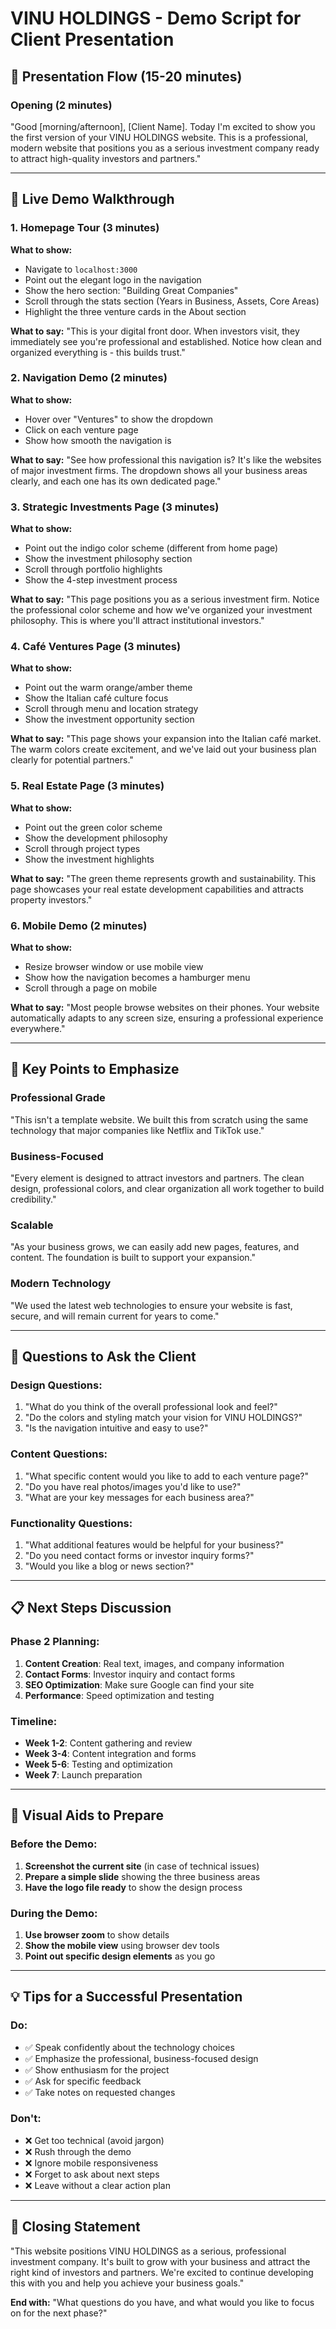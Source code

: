 # VINU HOLDINGS - Demo Script for Client Presentation

## 🎯 **Presentation Flow (15-20 minutes)**

### **Opening (2 minutes)**

"Good [morning/afternoon], [Client Name]. Today I'm excited to show you the first version of your VINU HOLDINGS website. This is a professional, modern website that positions you as a serious investment company ready to attract high-quality investors and partners."

---

## 📱 **Live Demo Walkthrough**

### **1. Homepage Tour (3 minutes)**

**What to show:**

- Navigate to `localhost:3000`
- Point out the elegant logo in the navigation
- Show the hero section: "Building Great Companies"
- Scroll through the stats section (Years in Business, Assets, Core Areas)
- Highlight the three venture cards in the About section

**What to say:**
"This is your digital front door. When investors visit, they immediately see you're professional and established. Notice how clean and organized everything is - this builds trust."

### **2. Navigation Demo (2 minutes)**

**What to show:**

- Hover over "Ventures" to show the dropdown
- Click on each venture page
- Show how smooth the navigation is

**What to say:**
"See how professional this navigation is? It's like the websites of major investment firms. The dropdown shows all your business areas clearly, and each one has its own dedicated page."

### **3. Strategic Investments Page (3 minutes)**

**What to show:**

- Point out the indigo color scheme (different from home page)
- Show the investment philosophy section
- Scroll through portfolio highlights
- Show the 4-step investment process

**What to say:**
"This page positions you as a serious investment firm. Notice the professional color scheme and how we've organized your investment philosophy. This is where you'll attract institutional investors."

### **4. Café Ventures Page (3 minutes)**

**What to show:**

- Point out the warm orange/amber theme
- Show the Italian café culture focus
- Scroll through menu and location strategy
- Show the investment opportunity section

**What to say:**
"This page shows your expansion into the Italian café market. The warm colors create excitement, and we've laid out your business plan clearly for potential partners."

### **5. Real Estate Page (3 minutes)**

**What to show:**

- Point out the green color scheme
- Show the development philosophy
- Scroll through project types
- Show the investment highlights

**What to say:**
"The green theme represents growth and sustainability. This page showcases your real estate development capabilities and attracts property investors."

### **6. Mobile Demo (2 minutes)**

**What to show:**

- Resize browser window or use mobile view
- Show how the navigation becomes a hamburger menu
- Scroll through a page on mobile

**What to say:**
"Most people browse websites on their phones. Your website automatically adapts to any screen size, ensuring a professional experience everywhere."

---

## 💼 **Key Points to Emphasize**

### **Professional Grade**

"This isn't a template website. We built this from scratch using the same technology that major companies like Netflix and TikTok use."

### **Business-Focused**

"Every element is designed to attract investors and partners. The clean design, professional colors, and clear organization all work together to build credibility."

### **Scalable**

"As your business grows, we can easily add new pages, features, and content. The foundation is built to support your expansion."

### **Modern Technology**

"We used the latest web technologies to ensure your website is fast, secure, and will remain current for years to come."

---

## 🎯 **Questions to Ask the Client**

### **Design Questions:**

1. "What do you think of the overall professional look and feel?"
2. "Do the colors and styling match your vision for VINU HOLDINGS?"
3. "Is the navigation intuitive and easy to use?"

### **Content Questions:**

1. "What specific content would you like to add to each venture page?"
2. "Do you have real photos/images you'd like to use?"
3. "What are your key messages for each business area?"

### **Functionality Questions:**

1. "What additional features would be helpful for your business?"
2. "Do you need contact forms or investor inquiry forms?"
3. "Would you like a blog or news section?"

---

## 📋 **Next Steps Discussion**

### **Phase 2 Planning:**

1. **Content Creation**: Real text, images, and company information
2. **Contact Forms**: Investor inquiry and contact forms
3. **SEO Optimization**: Make sure Google can find your site
4. **Performance**: Speed optimization and testing

### **Timeline:**

- **Week 1-2**: Content gathering and review
- **Week 3-4**: Content integration and forms
- **Week 5-6**: Testing and optimization
- **Week 7**: Launch preparation

---

## 🎨 **Visual Aids to Prepare**

### **Before the Demo:**

1. **Screenshot the current site** (in case of technical issues)
2. **Prepare a simple slide** showing the three business areas
3. **Have the logo file ready** to show the design process

### **During the Demo:**

1. **Use browser zoom** to show details
2. **Show the mobile view** using browser dev tools
3. **Point out specific design elements** as you go

---

## 💡 **Tips for a Successful Presentation**

### **Do:**

- ✅ Speak confidently about the technology choices
- ✅ Emphasize the professional, business-focused design
- ✅ Show enthusiasm for the project
- ✅ Ask for specific feedback
- ✅ Take notes on requested changes

### **Don't:**

- ❌ Get too technical (avoid jargon)
- ❌ Rush through the demo
- ❌ Ignore mobile responsiveness
- ❌ Forget to ask about next steps
- ❌ Leave without a clear action plan

---

## 🎯 **Closing Statement**

"This website positions VINU HOLDINGS as a serious, professional investment company. It's built to grow with your business and attract the right kind of investors and partners. We're excited to continue developing this with you and help you achieve your business goals."

**End with:** "What questions do you have, and what would you like to focus on for the next phase?"
